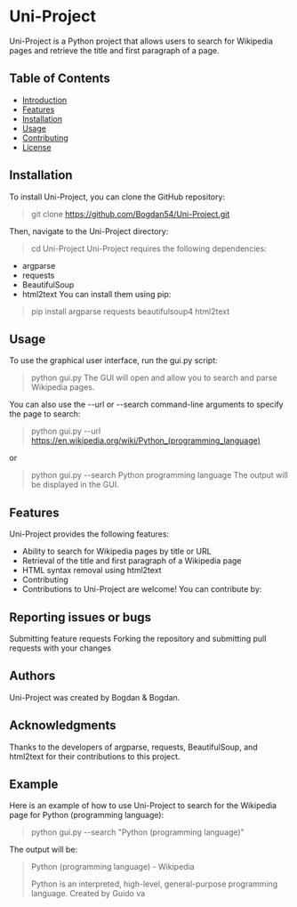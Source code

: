 # Uni-Project
Uni-Project is a Python project that allows users to search for Wikipedia pages and retrieve the title and first paragraph of a page.

## Table of Contents
- [Introduction](#introduction)
- [Features](#features)
- [Installation](#installation)
- [Usage](#usage)
- [Contributing](#contributing)
- [License](#license)

## Installation
To install Uni-Project, you can clone the GitHub repository:
> git clone https://github.com/Bogdan54/Uni-Project.git

Then, navigate to the Uni-Project directory:
> cd Uni-Project
Uni-Project requires the following dependencies:

* argparse
* requests
* BeautifulSoup
* html2text
You can install them using pip:

> pip install argparse requests beautifulsoup4 html2text

## Usage
To use the graphical user interface, run the gui.py script:

> python gui.py
The GUI will open and allow you to search and parse Wikipedia pages.

You can also use the --url or --search command-line arguments to specify the page to search:

> python gui.py --url https://en.wikipedia.org/wiki/Python_(programming_language)

or

> python gui.py --search Python programming language
The output will be displayed in the GUI.

## Features
Uni-Project provides the following features:

* Ability to search for Wikipedia pages by title or URL
* Retrieval of the title and first paragraph of a Wikipedia page
* HTML syntax removal using html2text
* Contributing
* Contributions to Uni-Project are welcome! You can contribute by:

## Reporting issues or bugs

Submitting feature requests
Forking the repository and submitting pull requests with your changes

## Authors
Uni-Project was created by Bogdan & Bogdan.

## Acknowledgments
Thanks to the developers of argparse, requests, BeautifulSoup, and html2text for their contributions to this project.

## Example
Here is an example of how to use Uni-Project to search for the Wikipedia page for Python (programming language):

> python gui.py --search "Python (programming language)"

The output will be:

> Python (programming language) - Wikipedia
>
> Python is an interpreted, high-level, general-purpose programming language. Created by Guido va